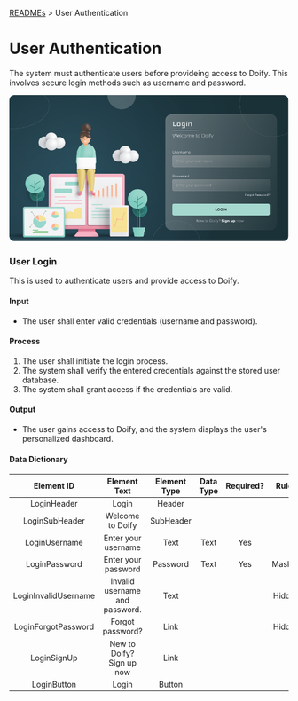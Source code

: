 [READMEs](/READMES) > User Authentication

# User Authentication
The system must authenticate users before provideing access to Doify. This involves secure login methods such as username and password.

![User Authentication](../Images/01.png)

### User Login
This is used to authenticate users and provide access to Doify.

#### Input
* The user shall enter valid credentials (username and password).

#### Process
1.	The user shall initiate the login process.
2. The system shall verify the entered credentials against the stored user database.
3. The system shall grant access if the credentials are valid.

#### Output 
* The user gains access to Doify, and the system displays the user's personalized dashboard.

#### Data Dictionary

| Element ID            | Element Text                   | Element Type | Data Type | Required? | Rules                    |
|:---------------------:|:------------------------------:|:------------:|:---------:|:---------:|:-------------------------:|
| LoginHeader           | Login                          | Header       |            |           |                           |
| LoginSubHeader        | Welcome to Doify               | SubHeader    |            |           |                           |
| LoginUsername         | Enter your username            | Text         | Text      | Yes       |                           |
| LoginPassword         | Enter your password            | Password     | Text      | Yes       | Masked                    |
| LoginInvalidUsername  | Invalid username and password. | Text         |           |     | Hidden                          |
| LoginForgotPassword   | Forgot password?               | Link         |           |           | Hidden                           |
| LoginSignUp           | New to Doify? Sign up now      | Link         |           |           |                           |
| LoginButton           | Login                          | Button       |           |           |                           |

